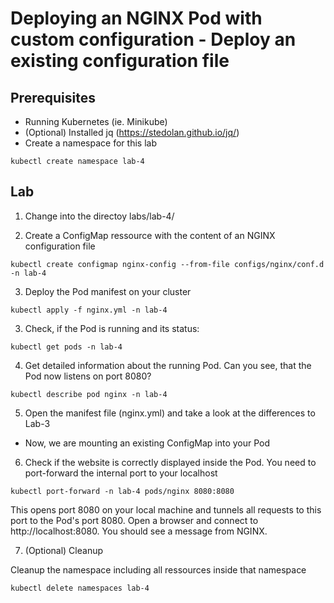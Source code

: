 # Deploying an NGINX Pod with custom configuration - Deploy an existing configuration file

## Prerequisites

- Running Kubernetes (ie. Minikube)
- (Optional) Installed jq (https://stedolan.github.io/jq/)
- Create a namespace for this lab
```
kubectl create namespace lab-4
```

## Lab

1. Change into the directoy labs/lab-4/

2. Create a ConfigMap ressource with the content of an NGINX configuration file
```
kubectl create configmap nginx-config --from-file configs/nginx/conf.d -n lab-4
```

3. Deploy the Pod manifest on your cluster
```
kubectl apply -f nginx.yml -n lab-4
```

3. Check, if the Pod is running and its status:
```
kubectl get pods -n lab-4
```

4. Get detailed information about the running Pod. Can you see, that the Pod now listens on port 8080?
```
kubectl describe pod nginx -n lab-4
```

5. Open the manifest file (nginx.yml) and take a look at the differences to Lab-3
- Now, we are mounting an existing ConfigMap into your Pod

6. Check if the website is correctly displayed inside the Pod. You need to port-forward the internal port to your localhost
```
kubectl port-forward -n lab-4 pods/nginx 8080:8080
```

This opens port 8080 on your local machine and tunnels all requests to this port to the Pod's port 8080. Open a browser and connect to http://localhost:8080. You should see a message from NGINX.

7. (Optional) Cleanup

Cleanup the namespace including all ressources inside that namespace

```
kubectl delete namespaces lab-4
```
